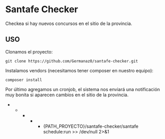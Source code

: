 # Santafe Checker

Checkea si hay nuevos concursos en el sitio de la provincia.

## USO

Clonamos el proyecto:

```
git clone https://github.com/Germanaz0/santafe-checker.git
```

Instalamos vendors (necesitamos tener composer en nuestro equipo):

```
composer install
```

Por último agregamos un cronjob, el sistema nos enviará una notificación muy bonita si aparecen cambios en el sitio de la provincia.

* * * * * {PATH_PROYECTO}/santafe-checker/santafe schedule:run >> /dev/null 2>&1
````
